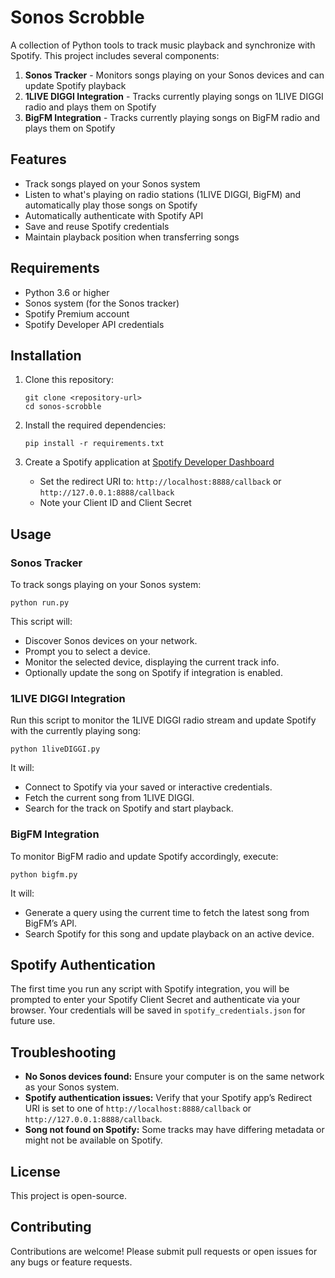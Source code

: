 # Sonos Scrobble

A collection of Python tools to track music playback and synchronize with Spotify. This project includes several components:

1. **Sonos Tracker** - Monitors songs playing on your Sonos devices and can update Spotify playback 
2. **1LIVE DIGGI Integration** - Tracks currently playing songs on 1LIVE DIGGI radio and plays them on Spotify
3. **BigFM Integration** - Tracks currently playing songs on BigFM radio and plays them on Spotify

## Features

- Track songs played on your Sonos system
- Listen to what's playing on radio stations (1LIVE DIGGI, BigFM) and automatically play those songs on Spotify
- Automatically authenticate with Spotify API
- Save and reuse Spotify credentials
- Maintain playback position when transferring songs

## Requirements

- Python 3.6 or higher
- Sonos system (for the Sonos tracker)
- Spotify Premium account
- Spotify Developer API credentials

## Installation

1. Clone this repository:
   ```
   git clone <repository-url>
   cd sonos-scrobble
   ```

2. Install the required dependencies:
   ```
   pip install -r requirements.txt
   ```

3. Create a Spotify application at [Spotify Developer Dashboard](https://developer.spotify.com/dashboard/applications)
   - Set the redirect URI to: `http://localhost:8888/callback` or `http://127.0.0.1:8888/callback`
   - Note your Client ID and Client Secret

## Usage

### Sonos Tracker

To track songs playing on your Sonos system:

```
python run.py
```

This script will:
- Discover Sonos devices on your network.
- Prompt you to select a device.
- Monitor the selected device, displaying the current track info.
- Optionally update the song on Spotify if integration is enabled.

### 1LIVE DIGGI Integration

Run this script to monitor the 1LIVE DIGGI radio stream and update Spotify with the currently playing song:

```
python 1liveDIGGI.py
```

It will:
- Connect to Spotify via your saved or interactive credentials.
- Fetch the current song from 1LIVE DIGGI.
- Search for the track on Spotify and start playback.

### BigFM Integration

To monitor BigFM radio and update Spotify accordingly, execute:

```
python bigfm.py
```

It will:
- Generate a query using the current time to fetch the latest song from BigFM’s API.
- Search Spotify for this song and update playback on an active device.

## Spotify Authentication

The first time you run any script with Spotify integration, you will be prompted to enter your Spotify Client Secret and authenticate via your browser. Your credentials will be saved in `spotify_credentials.json` for future use.

## Troubleshooting

- **No Sonos devices found:** Ensure your computer is on the same network as your Sonos system.
- **Spotify authentication issues:** Verify that your Spotify app’s Redirect URI is set to one of `http://localhost:8888/callback` or `http://127.0.0.1:8888/callback`.
- **Song not found on Spotify:** Some tracks may have differing metadata or might not be available on Spotify.

## License

This project is open-source.

## Contributing

Contributions are welcome! Please submit pull requests or open issues for any bugs or feature requests.

